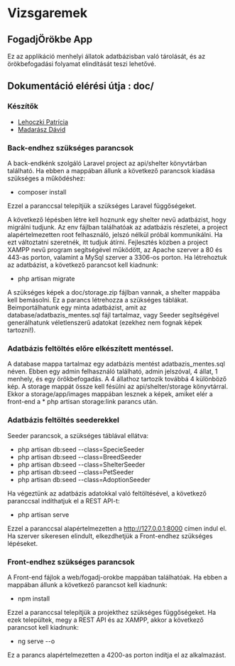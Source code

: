 # Vizsgaremek
## FogadjÖrökbe App
Ez az applikáció menhelyi állatok adatbázisban való tárolását, és az örökbefogadási folyamat elindítását teszi lehetővé.

## Dokumentáció elérési útja : doc/

### Készítők
* [Lehoczki Patrícia](https://github.com/lehoczkipatricia)
* [Madarász Dávid](https://github.com/afriyy)


### Back-endhez szükséges parancsok

A back-endkénk szolgáló Laravel project az api/shelter könyvtárban található. Ha ebben a mappában állunk a következő parancsok kiadása szükséges a működéshez:

* composer install

Ezzel a paranccsal telepítjük a szükséges Laravel függőségeket.

A következő lépésben létre kell hoznunk egy shelter nevű adatbázist, hogy migrálni tudjunk. Az env fájlban találhatóak az adatbázis részletei, a project alapértelmezetten root felhasználó, jelszó nélkül próbál kommunikálni. Ha ezt változtatni szeretnék, itt tudjuk átírni. Fejlesztés közben a project XAMPP nevű program segítségével működött, az Apache szerver a 80 és 443-as porton, valamint a MySql szerver a 3306-os porton. Ha létrehoztuk az adatbázist, a következő parancsot kell kiadnunk:

* php artisan migrate

A szükséges képek a doc/storage.zip fájlban vannak, a shelter mappába kell bemásolni.
Ez a parancs létrehozza a szükséges táblákat. Beimportálhatunk egy minta adatbázist, amit az database/adatbazis_mentes.sql fájl tartalmaz, vagy Seeder segítségével generálhatunk véletlenszerű adatokat (ezekhez nem fognak képek tartozni!).

### Adatbázis feltöltés előre elkészített mentéssel.
A database mappa tartalmaz egy adatbázis mentést adatbazis_mentes.sql néven. Ebben egy admin felhasználó található, admin jelszóval, 4 állat, 1 menhely, és egy örökbefogadás.
A 4 állathoz tartozik továbbá 4 különböző kép. A storage mappát össze kell fésülni az api/shelter/storage könyvtárral. Ekkor a storage/app/images mappában lesznek a képek, amiket elér a front-end a * php artisan storage:link parancs után.

### Adatbázis feltöltés seederekkel
Seeder parancsok, a szükséges táblával ellátva:

* php artisan db:seed --class=SpecieSeeder
* php artisan db:seed --class=BreedSeeder
* php artisan db:seed --class=ShelterSeeder
* php artisan db:seed --class=PetSeeder
* php artisan db:seed --class=AdoptionSeeder

Ha végeztünk az adatbázis adatokkal való feltöltésével, a következő paranccsal indíthatjuk el a REST API-t:

* php artisan serve

Ezzel a paranccsal alapértelmezetten a http://127.0.0.1:8000 címen indul el. Ha szerver sikeresen elindult, elkezdhetjük a Front-endhez szükséges lépéseket.

### Front-endhez szükséges parancsok

A Front-end fájlok a web/fogadj-orokbe mappában találhatóak. Ha ebben a mappában állunk a következő parancsot kell kiadnunk:

* npm install

Ezzel a paranccsal telepítjük a projekthez szükséges függőségeket. Ha ezek települtek, megy a REST API és az XAMPP, akkor a következő parancsot kell kiadnunk:

* ng serve --o

Ez a parancs alapértelmezetten a 4200-as porton indítja el az alkalmazást. 
